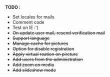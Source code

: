 **TODO :**
* Set locales for mails
* Comment code
* Test on IE :'(
* ~~On update user mail, resend verification mail~~
* ~~Support language~~
* ~~Manage cache for pictures~~
* ~~Option for disable registration~~
* ~~Apply virtual roation on pircture~~
* ~~Add users from the administration~~
* ~~Add zoom on media~~
* ~~Add slideshow mode~~
